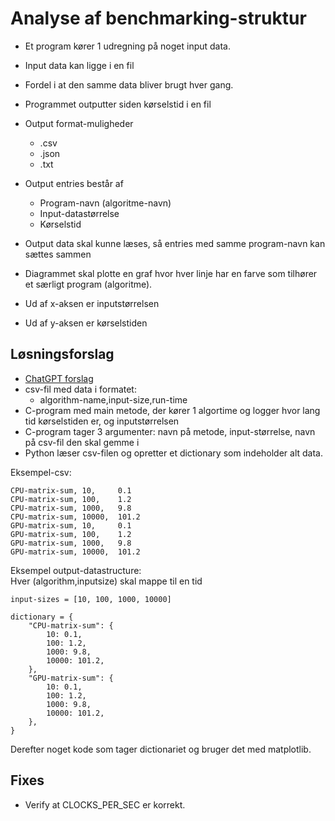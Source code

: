 # Analyse af benchmarking-struktur

- Et program kører 1 udregning på noget input data.
- Input data kan ligge i en fil
- Fordel i at den samme data bliver brugt hver gang.

- Programmet outputter siden kørselstid i en fil
- Output format-muligheder
  - .csv
  - .json
  - .txt
- Output entries består af
  - Program-navn (algoritme-navn)
  - Input-datastørrelse
  - Kørselstid
- Output data skal kunne læses, så entries med samme program-navn kan sættes sammen

- Diagrammet skal plotte en graf hvor hver linje har en farve som tilhører et særligt program (algoritme).
- Ud af x-aksen er inputstørrelsen
- Ud af y-aksen er kørselstiden

## Løsningsforslag

- [ChatGPT forslag](https://chat.openai.com/share/f7338b9c-553b-406f-8a60-9acebf53a9cd)
- csv-fil med data i formatet:
  - algorithm-name,input-size,run-time
- C-program med main metode, der kører 1 algortime og logger hvor lang tid kørselstiden er, og inputstørrelsen
- C-program tager 3 argumenter: navn på metode, input-størrelse, navn på csv-fil den skal gemme i
- Python læser csv-filen og opretter et dictionary som indeholder alt data.

Eksempel-csv:

    CPU-matrix-sum, 10,     0.1
    CPU-matrix-sum, 100,    1.2
    CPU-matrix-sum, 1000,   9.8
    CPU-matrix-sum, 10000,  101.2
    GPU-matrix-sum, 10,     0.1
    GPU-matrix-sum, 100,    1.2
    GPU-matrix-sum, 1000,   9.8
    GPU-matrix-sum, 10000,  101.2

Eksempel output-datastructure:  
Hver (algorithm,inputsize) skal mappe til en tid

    input-sizes = [10, 100, 1000, 10000]

    dictionary = { 
        "CPU-matrix-sum": { 
            10: 0.1,
            100: 1.2,
            1000: 9.8,
            10000: 101.2,
        },
        "GPU-matrix-sum": { 
            10: 0.1,
            100: 1.2,
            1000: 9.8,
            10000: 101.2,
        },
    }

Derefter noget kode som tager dictionariet og bruger det med matplotlib.

## Fixes

- Verify at CLOCKS_PER_SEC er korrekt.
